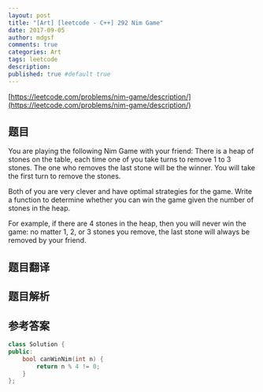```yaml
---
layout: post
title: "[Art] [leetcode - C++] 292 Nim Game"
date: 2017-09-05
author: mdgsf
comments: true
categories: Art
tags: leetcode
description:
published: true #default true
---
```


[https://leetcode.com/problems/nim-game/description/](https://leetcode.com/problems/nim-game/description/)

## 题目

You are playing the following Nim Game with your friend: There is a heap of stones on the table, each time one of you take turns to remove 1 to 3 stones. The one who removes the last stone will be the winner. You will take the first turn to remove the stones.

Both of you are very clever and have optimal strategies for the game. Write a function to determine whether you can win the game given the number of stones in the heap.

For example, if there are 4 stones in the heap, then you will never win the game: no matter 1, 2, or 3 stones you remove, the last stone will always be removed by your friend. 

## 题目翻译

## 题目解析

## 参考答案

```c++
class Solution {
public:
    bool canWinNim(int n) {
        return n % 4 != 0;
    }
};
```

